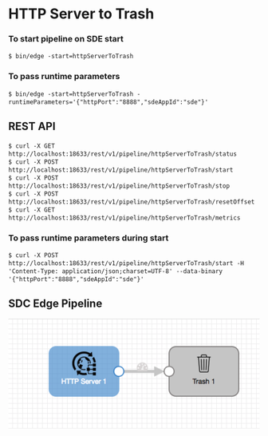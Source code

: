 # HTTP Server to Trash

### To start pipeline on SDE start

    $ bin/edge -start=httpServerToTrash

### To pass runtime parameters

    $ bin/edge -start=httpServerToTrash -runtimeParameters='{"httpPort":"8888","sdeAppId":"sde"}'

## REST API

    $ curl -X GET http://localhost:18633/rest/v1/pipeline/httpServerToTrash/status
    $ curl -X POST http://localhost:18633/rest/v1/pipeline/httpServerToTrash/start
    $ curl -X POST http://localhost:18633/rest/v1/pipeline/httpServerToTrash/stop
    $ curl -X POST http://localhost:18633/rest/v1/pipeline/httpServerToTrash/resetOffset
    $ curl -X GET http://localhost:18633/rest/v1/pipeline/httpServerToTrash/metrics

### To pass runtime parameters during start

    $ curl -X POST http://localhost:18633/rest/v1/pipeline/httpServerToTrash/start -H 'Content-Type: application/json;charset=UTF-8' --data-binary '{"httpPort":"8888","sdeAppId":"sde"}'

## SDC Edge Pipeline

![Image of SDC Edge Pipeline](edge.png)

